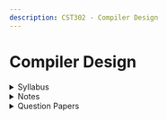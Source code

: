 ```yaml
---
description: CST302 - Compiler Design
---
```


# Compiler Design



<details>

<summary>Syllabus</summary>

[CST302](https://drive.google.com/file/d/1e9Qw3OBd-6J6HNeG4o5Su8IemiUa3-4w/view)

</details>

<details>

<summary>Notes</summary>

[Notes](https://drive.google.com/drive/folders/1zJWaQQy1mcNvWS6TQLITahQ3Bfi0UYQp)

</details>

<details>

<summary>Question Papers</summary>

[Previous year QP](https://drive.google.com/drive/folders/1nOQXoADkgM7mbmTue7CAodFDOagjXSIT)

</details>
